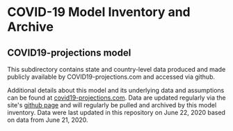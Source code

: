 # COVID-19 Model Inventory and Archive

## COVID19-projections model

This subdirectory contains state and country-level data produced and made publicly available by COVID19-projections.com and accessed via github.

Additional details about this model and its underlying data and assumptions can be found at [covid19-projections.com](https://covid19-projections.com/). Data are updated regularly via the site's [github page](https://github.com/youyanggu/covid19_projections) and will regularly be pulled and archived by this model inventory. Data were last updated in this repository on June 22, 2020 based on data from June 21, 2020.